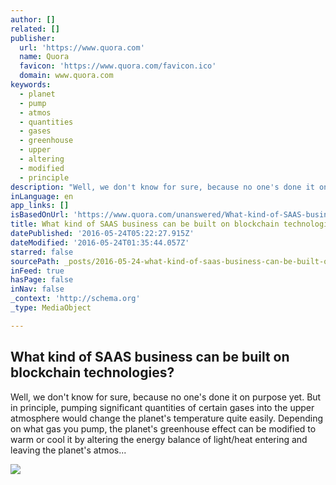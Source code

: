 ```yaml
---
author: []
related: []
publisher:
  url: 'https://www.quora.com'
  name: Quora
  favicon: 'https://www.quora.com/favicon.ico'
  domain: www.quora.com
keywords:
  - planet
  - pump
  - atmos
  - quantities
  - gases
  - greenhouse
  - upper
  - altering
  - modified
  - principle
description: "Well, we don't know for sure, because no one's done it on purpose yet. But in principle, pumping significant quantities of certain gases into the upper atmosphere would change the planet's temperature quite easily. Depending on what gas you pump, the planet's greenhouse effect can be modified to warm or cool it by altering the energy balance of light/heat entering and leaving the planet's atmos..."
inLanguage: en
app_links: []
isBasedOnUrl: 'https://www.quora.com/unanswered/What-kind-of-SAAS-business-can-be-built-on-blockchain-technologies'
title: What kind of SAAS business can be built on blockchain technologies?
datePublished: '2016-05-24T05:22:27.915Z'
dateModified: '2016-05-24T01:35:44.057Z'
starred: false
sourcePath: _posts/2016-05-24-what-kind-of-saas-business-can-be-built-on-blockchain-techno.md
inFeed: true
hasPage: false
inNav: false
_context: 'http://schema.org'
_type: MediaObject

---
```

<article style=""><h1>What kind of SAAS business can be built on blockchain technologies?</h1><p>Well, we don't know for sure, because no one's done it on purpose yet. But in principle, pumping significant quantities of certain gases into the upper atmosphere would change the planet's temperature quite easily. Depending on what gas you pump, the planet's greenhouse effect can be modified to warm or cool it by altering the energy balance of light/heat entering and leaving the planet's atmos...</p><img src="https://qsf.is.quoracdn.net/-images.new_grid.fb_share_default.pnge6dde9cfa6e03c43.png" /></article>